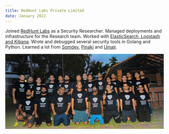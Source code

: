 ```yaml
---
title: RedHunt Labs Private Limited
date: January 2022
---
```


Joined [RedHunt Labs](https://redhuntlabs.com/) as a Security Researcher. Managed deployments and infrastructure for the Research team. Worked with [ElasticSearch, Logstash and Kibana](https://www.elastic.co/what-is/elk-stack). Wrote and debugged several security tools in Golang and Python. Learned a lot from [Somdev](https://github.com/s0md3v), [Pinaki](https://github.com/0xinfection) and [Umair](https://github.com/umair9747).

![RedHunt Team photo](assets/images/redhunt.jpg "RedHunt Team")